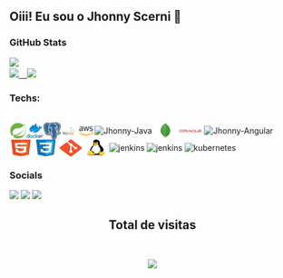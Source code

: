 ## Oiii! Eu sou o Jhonny Scerni 👋

### GitHub Stats

<div >
     <div>
  <img height="180em" src="https://github-readme-streak-stats.herokuapp.com/?user=jhonnyscerni&theme=blue-green"/>
    </div>
  <a href="https://github.com/jhonnyscerni">
   <img height="140em" src="https://github-readme-stats-git-masterrstaa-rickstaa.vercel.app/api?username=jhonnyscerni&&show_icons=true&theme=blue-green&include_all_commits=true" /> &ensp;
   <img height="140em" src="https://github-readme-stats-git-masterrstaa-rickstaa.vercel.app/api/top-langs/?username=jhonnyscerni&layout=compact&langs_count=7&theme=blue-green" />
  </a>
</div>

  
 ### Techs:

<div style="display: inline_block"><br>
 <img align="left" alt="Spring Boot" width="30px" src="https://raw.githubusercontent.com/github/explore/80688e429a7d4ef2fca1e82350fe8e3517d3494d/topics/spring-boot/spring-boot.png" style="max-width: 100%;">
 <img align="left" alt="Docker" width="30px" src="https://raw.githubusercontent.com/github/explore/80688e429a7d4ef2fca1e82350fe8e3517d3494d/topics/docker/docker.png" style="max-width: 100%;">
  <img align="center" alt="Jhonny-Java" height="30" width="40" src="https://cdn.jsdelivr.net/gh/devicons/devicon/icons/java/java-original.svg">
 <img align="left" alt="Postgresql" width="30px" src="https://raw.githubusercontent.com/github/explore/80688e429a7d4ef2fca1e82350fe8e3517d3494d/topics/postgresql/postgresql.png" style="max-width: 100%;">
     <img align="center" alt="MongoDB" height="30" width="40" src="https://raw.githubusercontent.com/devicons/devicon/master/icons/mongodb/mongodb-original.svg">
      <img align="center" src="https://raw.githubusercontent.com/devicons/devicon/master/icons/oracle/oracle-original.svg" alt="oracle" width="40" height="30" />
 <img align="left" alt="Mysql" width="30px" src="https://raw.githubusercontent.com/github/explore/80688e429a7d4ef2fca1e82350fe8e3517d3494d/topics/mysql/mysql.png" style="max-width: 100%;">
 <img align="left" alt="AWS" width="30px" src="https://raw.githubusercontent.com/github/explore/fbceb94436312b6dacde68d122a5b9c7d11f9524/topics/aws/aws.png" style="max-width: 100%;">
  <img align="center" alt="Jhonny-Angular" height="30" width="40" src="https://cdn.jsdelivr.net/gh/devicons/devicon/icons/angularjs/angularjs-original.svg" style="max-width: 100%;">
  <img align="center" alt="Jhonny-HTML" height="30" width="40" src="https://raw.githubusercontent.com/devicons/devicon/master/icons/html5/html5-original.svg" style="max-width: 100%;">
  <img align="center" alt="Jhonny-CSS" height="30" width="40" src="https://raw.githubusercontent.com/devicons/devicon/master/icons/css3/css3-original.svg" style="max-width: 100%;">
  <img align="center" alt="GIT" height="30" width="40" src="https://raw.githubusercontent.com/devicons/devicon/master/icons/git/git-original.svg">
  <img align="center" alt="Linux" height="30" width="40" src="https://raw.githubusercontent.com/devicons/devicon/master/icons/linux/linux-original.svg">
   <img align="center" src="https://www.vectorlogo.zone/logos/jenkins/jenkins-icon.svg" alt="jenkins" width="40" height="30" />
     <img align="center" src="https://www.vectorlogo.zone/logos/apache_kafka/apache_kafka-icon.svg" alt="jenkins" width="40" height="30" />
     <img align="center" src="https://www.vectorlogo.zone/logos/kubernetes/kubernetes-icon.svg" alt="kubernetes" width="40" height="30" />
  
<!--   <img align="right" alt="Rafa-yoda" src="https://cdn.discordapp.com/attachments/795358919417397249/825430589581688872/hi.gif"> -->
</div>
  
### Socials
 
<div> 
<!--   <a href="#" target="_blank"><img src="https://img.shields.io/badge/YouTube-FF0000?style=for-the-badge&logo=youtube&logoColor=white" target="_blank"></a> -->
  <a href="https://instagram.com/jhonnyscerni" target="_blank"><img src="https://img.shields.io/badge/-Instagram-%23E4405F?style=for-the-badge&logo=instagram&logoColor=white" target="_blank"></a>
<!--  	<a href="https://www.twitch.tv/jhonnyscerni" target="_blank"><img src="https://img.shields.io/badge/Twitch-9146FF?style=for-the-badge&logo=twitch&logoColor=white" target="_blank"></a> -->
<!--  <a href="#" target="_blank"><img src="https://img.shields.io/badge/Discord-7289DA?style=for-the-badge&logo=discord&logoColor=white" target="_blank"></a>  -->
  <a href = "mailto:jhonnyscerni@gmail.com"><img src="https://img.shields.io/badge/-Gmail-%23333?style=for-the-badge&logo=gmail&logoColor=white" target="_blank"></a>
  <a href="https://www.linkedin.com/in/jhonnyscerni/" target="_blank"><img src="https://img.shields.io/badge/-LinkedIn-%230077B5?style=for-the-badge&logo=linkedin&logoColor=white" target="_blank"></a> 
 
 <!-- ![Snake animation](https://github.com/jhonnyscerni/jhonnyscerni/blob/output/github-contribution-grid-snake.svg) -->
 
</div>

 <h2 align="center"> Total de visitas </h2><br>
 <p align="center"> 
   <img alingn="center" src="https://profile-counter.glitch.me/jhonnyscerni/count.svg" />
 </p>

<!--
**jhonnyscerni/jhonnyscerni** is a ✨ _special_ ✨ repository because its `README.md` (this file) appears on your GitHub profile.

Here are some ideas to get you started:

- 🔭 I’m currently working on ...
- 🌱 I’m currently learning ...
- 👯 I’m looking to collaborate on ...
- 🤔 I’m looking for help with ...
- 💬 Ask me about ...
- 📫 How to reach me: ...
- 😄 Pronouns: ...
- ⚡ Fun fact: ...
-->
